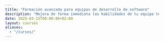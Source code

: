 ```yaml
---
title: "Formación avanzada para equipos de desarrollo de software"
description: "Mejora de forma inmediata las habilidades de tu equipo técnico con nuestros cursos intensivos (entre 1 y 5 días) de nivel medio-experto."
date: 2025-03-15T00:00:00+02:00
layout: courses
aliases:
  - "/cursos/"
---
```

